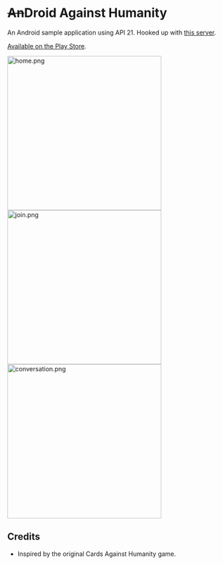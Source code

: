 # <s>An</s>Droid Against Humanity

An Android sample application using API 21. Hooked up with [this server](https://github.com/acadet/socket-against-humanity).

[Available on the Play Store](https://play.google.com/store/apps/details?id=com.adriencadet.droidagainsthumanity).

<img src="https://raw.githubusercontent.com/acadet/droid-against-humanity/master/screenshots/home.png" alt="home.png" width="350px">

<img src="https://raw.githubusercontent.com/acadet/droid-against-humanity/master/screenshots/join.png" alt="join.png" width="350px">

<img src="https://raw.githubusercontent.com/acadet/droid-against-humanity/master/screenshots/conversation.png" alt="conversation.png" width="350px">

## Credits

* Inspired by the original Cards Against Humanity game.
